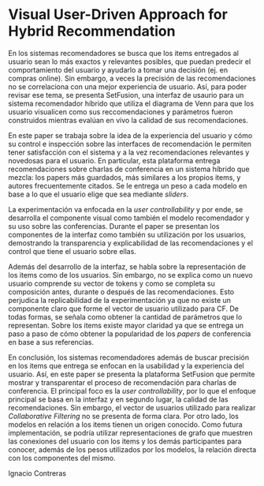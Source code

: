 # Visual User-Driven Approach for Hybrid Recommendation

En los sistemas recomendadores se busca que los items entregados al usuario sean lo más exactos y relevantes posibles, que puedan predecir el comportamiento del usuario y ayudarlo a tomar una decisión (ej. en compras online). Sin embargo, a veces la precisión de las recomendaciones no se correlaciona con una mejor experiencia de usuario. Así, para poder revisar ese tema, se presenta SetFusion, una interfaz de usaurio para un sistema recomendador híbrido que utiliza el diagrama de Venn para que los usuario visualicen como sus reccomendaciones y parámetros fueron construidos mientras evalúan en vivo la calidad de sus recomendaciones.

En este paper se trabaja sobre la idea de la experiencia del usuario y cómo su control e inspección sobre las interfaces de recomendación le permiten tener satisfacción con el sistema y a la vez recomendaciones relevantes y novedosas para el usuario. En particular, esta plataforma entrega recomendaciones sobre charlas de conferencia en un sistema híbrido que mezcla: los papers más guardados, más similares a los propios items, y autores frecuentemente citados. Se le entrega un peso a cada modelo en base a lo que el usuario elige que sea mediante _sliders_.

La experimentación va enfocada en la _user controllability_ y por ende, se desarrolla el componente visual como también el modelo recomendador y su uso sobre las conferencias. Durante el paper se presentan los componentes de la interfaz como también su utilización por los usuarios, demostrando la transparencia y explicabilidad de las recomendaciones y el control que tiene el usuario sobre ellas.

Además del desarrollo de la interfaz, se habla sobre la representación de los items como de los usuarios. Sin embargo, no se explica como un nuevo usuario comprende su vector de tokens y como se completa su composición antes, durante o después de las recomendaciones. Esto perjudica la replicabilidad de la experimentación ya que no existe un componente claro que forme el vector de usuario utilizado para CF. De todas formas, se señala como obtener la cantidad de parámetros que lo representan. Sobre los items existe mayor claridad ya que se entrega un paso a paso de cómo obtener la popularidad de los _papers_ de conferencia en base a sus referencias.

En conclusión, los sistemas recomendadores además de buscar precisión en los items que entrega se enfocan en la usabilidad y la experiencia del usuario. Así, en este paper se presenta la plataforma SetFusion que permite mostrar y transparentar el proceso de recomendación para charlas de conferencia. El principal foco es la _user controllability_, por lo que el enfoque principal se basa en la interfaz y en segundo lugar, la calidad de las recomendaciones. Sin embargo, el vector de usuarios utilizado para realizar _Collaborative Filtering_ no se presenta de forma clara. Por otro lado, los modelos en relación a los items tienen un origen conocido.
Como futura implementación, se podría utilizar representaciones de grafo que muestren las conexiones del usuario con los items y los demás participantes para conocer, además de los pesos utilizados por los modelos, la relación directa con los componentes del mismo.

Ignacio Contreras
